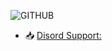 ![GITHUB](https://user-images.githubusercontent.com/74990164/113606046-d794c000-961d-11eb-8a97-fc37287ceeb5.png)

- 📥 [Disord Support:](https://discord.gg/hgHcTqg4T6)



